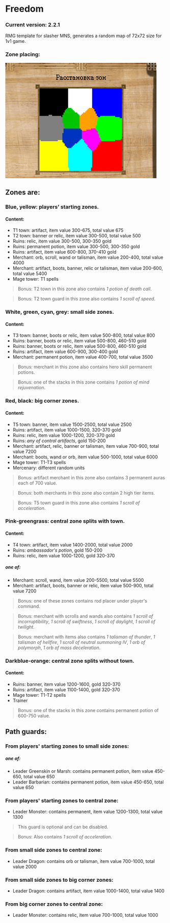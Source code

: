 # Freedom
### Current version: 2.2.1
RMG template for slasher MNS, generates a random map of 72x72 size for 1v1 game.

### Zone placing:
![Zone placing example](images/template.png)


## Zones are:
### Blue, yellow: players' starting zones.
#### Content:
- T1 town: artifact, item value 300-675, total value 675
- T2 town: banner or relic, item value 300-500, total value 500
- Ruins: relic, item value 300-500, 300-350 gold
- Ruins: permanent potion, item value 300-500, 300-350 gold
- Ruins: artifact, item value 600-800, 370-410 gold
- Merchant: orb, scroll, wand or talisman, item value 200-400, total value 4000
- Merchant: artifact, boots, banner, relic or talisman, item value 200-600, total value 5400
- Mage tower: T1 spells
> Bonus: T2 town in this zone also contains *1 potion of death call*.

> Bonus: T2 town guard in this zone also contains *1 scroll of speed*.

### White, green, cyan, grey: small side zones.
#### Content:
- T3 town: banner, boots or relic, item value 500-800, total value 800
- Ruins: banner, boots or relic, item value 500-800, 460-510 gold
- Ruins: banner, boots or relic, item value 500-800, 460-510 gold
- Ruins: artifact, item value 600-900, 300-400 gold
- Merchant: permanent potion, item value 400-700, total value 3500
> Bonus: merchant in this zone also contains hero skill permanent potions.

> Bonus: one of the stacks in this zone contains *1 potion of mind rejuvenation*.

### Red, black: big corner zones.
#### Content:
- T5 town: banner, item value 1500-2500, total value 2500
- Ruins: artifact, item value 1000-1500, 320-370 gold
- Ruins: relic, item value 1000-1200, 320-370 gold
- Ruins: *any of control artifacts*, gold 150-200
- Merchant: artifact, relic, banner or talisman, item value 700-900, total value 7200
- Merchant: boots, wand or orb, item value 500-1000, total value 6000
- Mage tower: T1-T3 spells
- Mercenary: different random units

> Bonus: artifact merchant in this zone also contains 3 permanent auras each of 700 value.

> Bonus: both merchants in this zone also contain 2 high tier items.

> Bonus: T5 town guard in this zone also contains *1 scroll of acceleration*.

### Pink-greengrass: central zone splits with town.
#### Content:
- T4 town: artifact, item value 1400-2000, total value 2000
- Ruins: *ambassador's potion*, gold 150-200
- Ruins: relic, item value 1000-1200, gold 320-370
##### one of:
- Merchant: scroll, wand, item value 200-5500, total value 5500
- Merchant: artifact, boots, banner or relic, item value 500-900, total value 7200

> Bonus: one of these zones contains rod placer under player's command.

> Bonus: merchant with scrolls and wands also contains *1 scroll of incorruptibility*, *1 scroll of swiftness*, *1 scroll of daylight*, *1 scroll of twilight*.

> Bonus: merchant with items also contains *1 talisman of thunder*, *1 talisman of hellfire*, *1 scroll of neutral summoning IV*, *1 orb of polymorph*, *1 orb of mass deceleration*.

### Darkblue-orange: central zone splits without town.
#### Content:

- Ruins: banner, item value 1200-1600, gold 320-370
- Ruins: artifact, item value 1100-1400, gold 320-370
- Mage tower: T1-T2 spells
- Trainer

> Bonus: one of the stacks in this zone contains permanent potion of 600-750 value.

## Path guards:
### From players' starting zones to small side zones:
##### one of:
- Leader Greenskin or Marsh: contains permanent potion, item value 450-650, total value 650
- Leader Barbarian: contains permanent potion, item value 450-650, total value 650

### From players' starting zones to central zone:
- Leader Monster: contains permanent, item value 1200-1300, total value 1300

> This guard is optional and can be disabled.

> Bonus: Also contains *1 scroll of acceleration*.

### From small side zones to central zone:
- Leader Dragon: contains orb or talisman, item value 700-1000, total value 2000

### From small side zones to big corner zones:
- Leader Dragon: contains artifact, item value 1000-1400, total value 1400

### From big corner zones to central zone:
- Leader Monster: contains relic, item value 700-1000, total value 1000